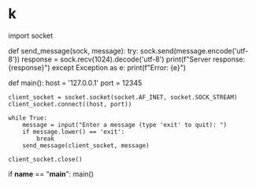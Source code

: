 # k
import socket

def send_message(sock, message):
    try:
        sock.send(message.encode('utf-8'))
        response = sock.recv(1024).decode('utf-8')
        print(f"Server response: {response}")
    except Exception as e:
        print(f"Error: {e}")

def main():
    host = '127.0.0.1'
    port = 12345

    client_socket = socket.socket(socket.AF_INET, socket.SOCK_STREAM)
    client_socket.connect((host, port))

    while True:
        message = input("Enter a message (type 'exit' to quit): ")
        if message.lower() == 'exit':
            break
        send_message(client_socket, message)

    client_socket.close()

if __name__ == "__main__":
    main()
